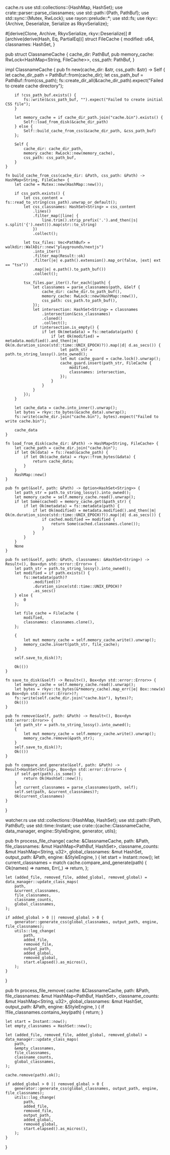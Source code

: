 cache.rs
use std::collections::{HashMap, HashSet};
use crate::parser::parse_classnames;
use std::path::{Path, PathBuf};
use std::sync::{Mutex, RwLock};
use rayon::prelude::*;
use std::fs;
use rkyv::{Archive, Deserialize, Serialize as RkyvSerialize};

#[derive(Clone, Archive, RkyvSerialize, rkyv::Deserialize)]
#[archive(derive(Hash, Eq, PartialEq))]
struct FileCache {
    modified: u64,
    classnames: HashSet<String>,
}

pub struct ClassnameCache {
    cache_dir: PathBuf,
    pub memory_cache: RwLock<HashMap<String, FileCache>>,
    css_path: PathBuf,
}

impl ClassnameCache {
    pub fn new(cache_dir: &str, css_path: &str) -> Self {
        let cache_dir_path = PathBuf::from(cache_dir);
        let css_path_buf = PathBuf::from(css_path);
        fs::create_dir_all(&cache_dir_path).expect("Failed to create cache directory");

        if !css_path_buf.exists() {
            fs::write(&css_path_buf, "").expect("Failed to create initial CSS file");
        }

        let memory_cache = if cache_dir_path.join("cache.bin").exists() {
            Self::load_from_disk(&cache_dir_path)
        } else {
            Self::build_cache_from_css(&cache_dir_path, &css_path_buf)
        };

        Self {
            cache_dir: cache_dir_path,
            memory_cache: RwLock::new(memory_cache),
            css_path: css_path_buf,
        }
    }

    fn build_cache_from_css(cache_dir: &Path, css_path: &Path) -> HashMap<String, FileCache> {
        let cache = Mutex::new(HashMap::new());

        if css_path.exists() {
            let css_content = fs::read_to_string(css_path).unwrap_or_default();
            let css_classnames: HashSet<String> = css_content
                .lines()
                .filter_map(|line| {
                    line.trim().strip_prefix('.').and_then(|s| s.split('{').next()).map(str::to_string)
                })
                .collect();

            let tsx_files: Vec<PathBuf> = walkdir::WalkDir::new("playgrounds/nextjs")
                .into_iter()
                .filter_map(Result::ok)
                .filter(|e| e.path().extension().map_or(false, |ext| ext == "tsx"))
                .map(|e| e.path().to_path_buf())
                .collect();

            tsx_files.par_iter().for_each(|path| {
                let classnames = parse_classnames(path, &Self {
                    cache_dir: cache_dir.to_path_buf(),
                    memory_cache: RwLock::new(HashMap::new()),
                    css_path: css_path.to_path_buf(),
                });
                let intersection: HashSet<String> = classnames
                    .intersection(&css_classnames)
                    .cloned()
                    .collect();
                if !intersection.is_empty() {
                    if let Ok(metadata) = fs::metadata(path) {
                        if let Ok(modified) = metadata.modified().and_then(|m| Ok(m.duration_since(std::time::UNIX_EPOCH)?)).map(|d| d.as_secs()) {
                            let path_str = path.to_string_lossy().into_owned();
                            let mut cache_guard = cache.lock().unwrap();
                            cache_guard.insert(path_str, FileCache {
                                modified,
                                classnames: intersection,
                            });
                        }
                    }
                }
            });
        }

        let cache_data = cache.into_inner().unwrap();
        let bytes = rkyv::to_bytes(&cache_data).unwrap();
        fs::write(cache_dir.join("cache.bin"), bytes).expect("Failed to write cache.bin");

        cache_data
    }

    fn load_from_disk(cache_dir: &Path) -> HashMap<String, FileCache> {
        let cache_path = cache_dir.join("cache.bin");
        if let Ok(data) = fs::read(&cache_path) {
            if let Ok(cache_data) = rkyv::from_bytes(&data) {
                return cache_data;
            }
        }
        HashMap::new()
    }

    pub fn get(&self, path: &Path) -> Option<HashSet<String>> {
        let path_str = path.to_string_lossy().into_owned();
        let memory_cache = self.memory_cache.read().unwrap();
        if let Some(cached) = memory_cache.get(&path_str) {
            if let Ok(metadata) = fs::metadata(path) {
                if let Ok(modified) = metadata.modified().and_then(|m| Ok(m.duration_since(std::time::UNIX_EPOCH)?)).map(|d| d.as_secs()) {
                    if cached.modified == modified {
                        return Some(cached.classnames.clone());
                    }
                }
            }
        }
        None
    }

    pub fn set(&self, path: &Path, classnames: &HashSet<String>) -> Result<(), Box<dyn std::error::Error>> {
        let path_str = path.to_string_lossy().into_owned();
        let modified = if path.exists() {
            fs::metadata(path)?
                .modified()?
                .duration_since(std::time::UNIX_EPOCH)?
                .as_secs()
        } else {
            0
        };

        let file_cache = FileCache {
            modified,
            classnames: classnames.clone(),
        };

        {
            let mut memory_cache = self.memory_cache.write().unwrap();
            memory_cache.insert(path_str, file_cache);
        }

        self.save_to_disk()?;

        Ok(())
    }

    fn save_to_disk(&self) -> Result<(), Box<dyn std::error::Error>> {
        let memory_cache = self.memory_cache.read().unwrap();
        let bytes = rkyv::to_bytes(&*memory_cache).map_err(|e| Box::new(e) as Box<dyn std::error::Error>)?;
        fs::write(self.cache_dir.join("cache.bin"), bytes)?;
        Ok(())
    }

    pub fn remove(&self, path: &Path) -> Result<(), Box<dyn std::error::Error>> {
        let path_str = path.to_string_lossy().into_owned();
        {
            let mut memory_cache = self.memory_cache.write().unwrap();
            memory_cache.remove(&path_str);
        }
        self.save_to_disk()?;
        Ok(())
    }

    pub fn compare_and_generate(&self, path: &Path) -> Result<HashSet<String>, Box<dyn std::error::Error>> {
        if self.get(path).is_some() {
            return Ok(HashSet::new());
        }
        let current_classnames = parse_classnames(path, self);
        self.set(path, &current_classnames)?;
        Ok(current_classnames)
    }
}

watcher.rs
use std::collections::{HashMap, HashSet};
use std::path::{Path, PathBuf};
use std::time::Instant;
use crate::{cache::ClassnameCache, data_manager, engine::StyleEngine, generator, utils};

pub fn process_file_change(
    cache: &ClassnameCache,
    path: &Path,
    file_classnames: &mut HashMap<PathBuf, HashSet<String>>,
    classname_counts: &mut HashMap<String, u32>,
    global_classnames: &mut HashSet<String>,
    output_path: &Path,
    engine: &StyleEngine,
) {
    let start = Instant::now();
    let current_classnames = match cache.compare_and_generate(path) {
        Ok(names) => names,
        Err(_) => return,
    };

    let (added_file, removed_file, added_global, removed_global) = data_manager::update_class_maps(
        path,
        &current_classnames,
        file_classnames,
        classname_counts,
        global_classnames,
    );

    if added_global > 0 || removed_global > 0 {
        generator::generate_css(global_classnames, output_path, engine, file_classnames);
        utils::log_change(
            path,
            added_file,
            removed_file,
            output_path,
            added_global,
            removed_global,
            start.elapsed().as_micros(),
        );
    }
}

pub fn process_file_remove(
    cache: &ClassnameCache,
    path: &Path,
    file_classnames: &mut HashMap<PathBuf, HashSet<String>>,
    classname_counts: &mut HashMap<String, u32>,
    global_classnames: &mut HashSet<String>,
    output_path: &Path,
    engine: &StyleEngine,
) {
    if !file_classnames.contains_key(path) {
        return;
    }

    let start = Instant::now();
    let empty_classnames = HashSet::new();

    let (added_file, removed_file, added_global, removed_global) = data_manager::update_class_maps(
        path,
        &empty_classnames,
        file_classnames,
        classname_counts,
        global_classnames,
    );

    cache.remove(path).ok();

    if added_global > 0 || removed_global > 0 {
        generator::generate_css(global_classnames, output_path, engine, file_classnames);
        utils::log_change(
            path,
            added_file,
            removed_file,
            output_path,
            added_global,
            removed_global,
            start.elapsed().as_micros(),
        );
    }
}